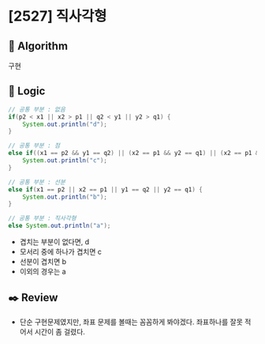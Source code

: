 # [2527] 직사각형

## :pushpin: **Algorithm**

구현

## :round_pushpin: **Logic**

```java
// 공통 부분 : 없음
if(p2 < x1 || x2 > p1 || q2 < y1 || y2 > q1) {
    System.out.println("d");
}

// 공통 부분 : 점
else if((x1 == p2 && y1 == q2) || (x2 == p1 && y2 == q1) || (x2 == p1 && y1 == q2) || (x1 == p2 && y2 == q1)) {
    System.out.println("c");
}

// 공통 부분 : 선분
else if(x1 == p2 || x2 == p1 || y1 == q2 || y2 == q1) {
    System.out.println("b");
}

// 공통 부분 : 직사각형
else System.out.println("a");
```

- 겹치는 부분이 없다면, d
- 모서리 중에 하나가 겹치면 c
- 선분이 겹치면 b
- 이외의 경우는 a

## :black_nib: **Review**

- 단순 구현문제였지만, 좌표 문제를 볼때는 꼼꼼하게 봐야겠다. 좌표하나를 잘못 적어서 시간이 좀 걸렸다.
